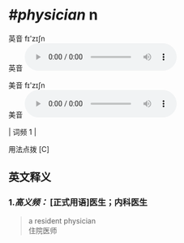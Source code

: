 # ***\#physician*** n
英音 fɪ'zɪʃn  
英音
<audio src="./media/physician-B.aac" controls="controls"></audio>

美音 fɪ'zɪʃn  
美音
<audio src="./media/physician.aac" controls="controls"></audio>



| 词频 1 |  

用法点拨  [C]

英文释义
---
### 1.*高义频：* **[正式用语]医生；内科医生**  

 > a resident physician  
 > 住院医师    


